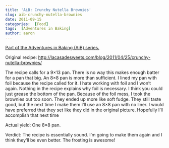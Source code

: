 ```yaml
---
title: 'AiB: Crunchy Nutella Brownies'
slug: aib-crunchy-nutella-brownies
date: 2011-09-15
categories:  [Food]
tags:  [Adventures in Baking]
author: aaron
---
```


[Part of the Adventures in Baking (AiB) series.](../adventures-in-baking-aib-overview "Adventures in Baking (AiB): Overview")

Original recipe: <http://lacasadesweets.com/blog/2011/04/25/crunchy-nutella-brownies/>

The recipe calls for a 9×13 pan. There is no way this makes enough batter for a pan that big. An 8×8 pan is more than sufficient. I lined my pan with foil because the recipe called for it. I hate working with foil and I won’t again. Nothing in the recipe explains why foil is necessary. I think you could just grease the bottom of the pan. Because of the foil mess, I took the brownies out too soon. They ended up more like soft fudge. They still taste good, but the next time I make them I’ll use an 8×8 pan with no liner. I would have preferred that they set like they did in the original picture. Hopefully I’ll accomplish that next time

Actual yield: One 8×8 pan.

Verdict: The recipe is essentially sound. I’m going to make them again and I think they’ll be even better. The frosting is awesome!
